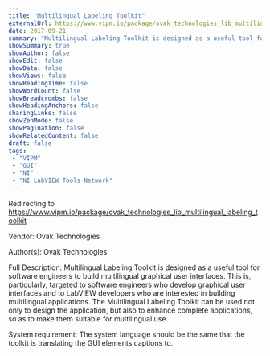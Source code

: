 ```yaml
---
title: "Multilingual Labeling Toolkit"
externalUrl: https://www.vipm.io/package/ovak_technologies_lib_multilingual_labeling_toolkit
date: 2017-09-21
summary: "Multilingual Labeling Toolkit is designed as a useful tool for software engineers to build multilingual graphical user interfaces."
showSummary: true
showAuthor: false
showEdit: false
showData: false
showViews: false
showReadingTime: false
showWordCount: false
showBreadcrumbs: false
showHeadingAnchors: false
sharingLinks: false
showZenMode: false
showPagination: false
showRelatedContent: false
draft: false
tags:
 - "VIPM"
 - "GUI"
 - "NI"
 - "NI LabVIEW Tools Network"
---
```


Redirecting to https://www.vipm.io/package/ovak_technologies_lib_multilingual_labeling_toolkit

Vendor: Ovak Technologies

Author(s): Ovak Technologies
 
Full Description:
Multilingual Labeling Toolkit is designed as a useful tool for software engineers to build multilingual graphical user interfaces. This is, particularly, targeted to software engineers who develop graphical user interfaces and to LabVIEW developers who are interested in building multilingual applications. The Multilingual Labeling Toolkit can be used not only to design the application, but also to enhance complete applications, so as to make them suitable for multilingual use.

System requirement: The system language should be the same that the toolkit is translating the GUI elements captions to.